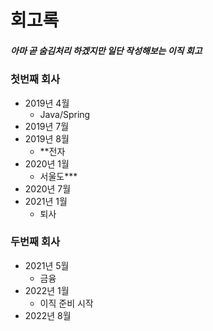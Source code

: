 # 회고록
##### 아마 곧 숨김처리 하겠지만 일단 작성해보는 이직 회고

### 첫번째 회사
- 2019년 4월
  - Java/Spring 
- 2019년 7월
- 2019년 8월
  - **전자
- 2020년 1월
  - 서울도***
- 2020년 7월
- 2021년 1월
  - 퇴사
### 두번째 회사
- 2021년 5월
  - 금융 
- 2022년 1월
  - 이직 준비 시작
- 2022년 8월
